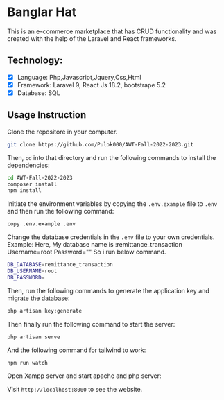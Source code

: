 # Banglar Hat

This is an e-commerce marketplace that has CRUD functionality and was created with the help of the Laravel and React frameworks.
## Technology:
- [x] Language: Php,Javascript,Jquery,Css,Html
- [x] Framework: Laravel 9, React Js 18.2, bootstrape 5.2
- [x] Database: SQL

## Usage Instruction

Clone the repositore in your computer.

```bash
git clone https://github.com/Pulok000/AWT-Fall-2022-2023.git
```

Then, `cd` into that directory and run the following commands to install the dependencies:

```bash
cd AWT-Fall-2022-2023
composer install
npm install
```

Initiate the environment variables by copying the `.env.example` file to `.env` and then run the following command:

```bash
copy .env.example .env
```

Change the database credentials in the `.env` file to your own credentials. 
Example:
Here,
My database name is :remittance_transaction 
Username=root
Password=""
So i run below command.

```bash
DB_DATABASE=remittance_transaction
DB_USERNAME=root
DB_PASSWORD=
```

Then, run the following commands to generate the application key and migrate the database:

```bash
php artisan key:generate
```

Then finally run the following command to start the server:

```bash
php artisan serve
```

And the following command for tailwind to work:

```bash
npm run watch
```

Open Xampp server and start apache and php server:

Visit `http://localhost:8000` to see the website.
